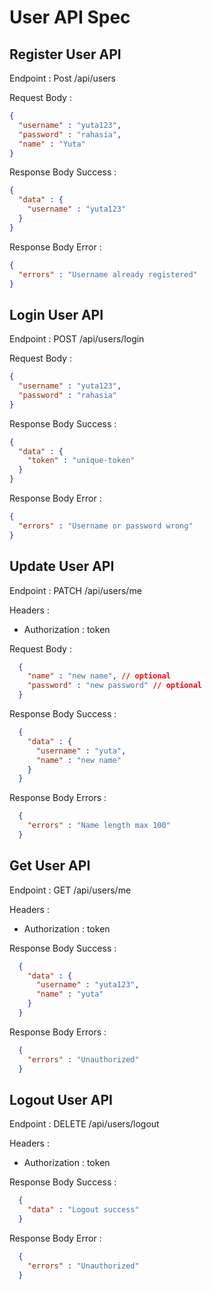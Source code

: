 # User API Spec

## Register User API

Endpoint : Post /api/users

Request Body :

```json
{
  "username" : "yuta123",
  "password" : "rahasia",
  "name" : "Yuta"
}
```

Response Body Success :

```json
{
  "data" : {
    "username" : "yuta123"
  }
} 
```

Response Body Error :

```json
{
  "errors" : "Username already registered"
}
```

## Login User API

Endpoint : POST /api/users/login

Request Body :

```json
{
  "username" : "yuta123",
  "password" : "rahasia"
}
```

Response Body Success :

```json
{
  "data" : {
    "token" : "unique-token"
  }
}
```

Response Body Error :

```json
{
  "errors" : "Username or password wrong"
}
```

## Update User API

Endpoint : PATCH /api/users/me

Headers :

- Authorization : token

Request Body :

```json
  {
    "name" : "new name", // optional
    "password" : "new password" // optional 
  }
```

Response Body Success :

```json
  {
    "data" : {
      "username" : "yuta",
      "name" : "new name"
    }
  }
```

Response Body Errors :

```json
  {
    "errors" : "Name length max 100"
  }
```

## Get User API

Endpoint : GET /api/users/me

Headers :

- Authorization : token

Response Body Success :

```json
  {
    "data" : {
      "username" : "yuta123",
      "name" : "yuta"
    }
  }
```

Response Body Errors :

```json
  {
    "errors" : "Unauthorized"
  }
```

## Logout User API

Endpoint : DELETE /api/users/logout

Headers :

- Authorization : token

Response Body Success :

```json
  {
    "data" : "Logout success"
  }
```

Response Body Error :

```json
  {
    "errors" : "Unauthorized"
  }
```
